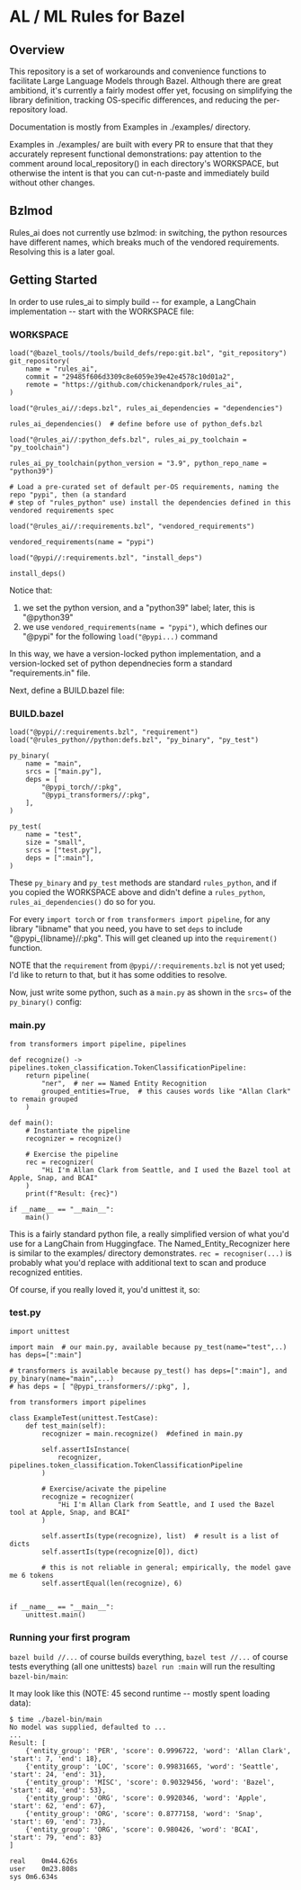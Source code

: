 # AL / ML Rules for Bazel

## Overview

This repository is a set of workarounds and convenience functions to facilitate Large Language
Models through Bazel.  Although there are great ambitiond, it's currently a fairly modest offer
yet, focusing on simplifying the library definition, tracking OS-specific differences, and reducing
the per-repository load.

Documentation is mostly from Examples in ./examples/ directory.

Examples in ./examples/ are built with every PR to ensure that that they accurately represent
functional demonstrations: pay attention to the comment around local_repository() in each
directory's WORKSPACE, but otherwise the intent is that you can cut-n-paste and immediately build
without other changes.

## Bzlmod

Rules_ai does not currently use bzlmod: in switching, the python resources have different names,
which breaks much of the vendored requirements.  Resolving this is a later goal.

## Getting Started

In order to use rules_ai to simply build -- for example, a LangChain implementation -- start with
the WORKSPACE file:

### WORKSPACE

```
load("@bazel_tools//tools/build_defs/repo:git.bzl", "git_repository")
git_repository(
    name = "rules_ai",
    commit = "29485f606d3309c8e6059e39e42e4578c10d01a2",
    remote = "https://github.com/chickenandpork/rules_ai",
)

load("@rules_ai//:deps.bzl", rules_ai_dependencies = "dependencies")

rules_ai_dependencies()  # define before use of python_defs.bzl

load("@rules_ai//:python_defs.bzl", rules_ai_py_toolchain = "py_toolchain")

rules_ai_py_toolchain(python_version = "3.9", python_repo_name = "python39")

# Load a pre-curated set of default per-OS requirements, naming the repo "pypi", then (a standard
# step of "rules_python" use) install the dependencies defined in this vendored requirements spec

load("@rules_ai//:requirements.bzl", "vendored_requirements")

vendored_requirements(name = "pypi")

load("@pypi//:requirements.bzl", "install_deps")

install_deps()
```
Notice that:
1. we set the python version, and a "python39" label; later, this is "@python39"
2. we use `vendored_requirements(name = "pypi")`, which defines our "@pypi" for the following
    `load("@pypi...)` command

In this way, we have a version-locked python implementation, and a version-locked set of python
dependnecies form a standard "requirements.in" file.

Next, define a BUILD.bazel file:
### BUILD.bazel

```
load("@pypi//:requirements.bzl", "requirement")
load("@rules_python//python:defs.bzl", "py_binary", "py_test")

py_binary(
    name = "main",
    srcs = ["main.py"],
    deps = [
        "@pypi_torch//:pkg",
        "@pypi_transformers//:pkg",
    ],
)

py_test(
    name = "test",
    size = "small",
    srcs = ["test.py"],
    deps = [":main"],
)
```
These `py_binary` and `py_test` methods are standard `rules_python`, and if you copied the
WORKSPACE above and didn't define a `rules_python`, `rules_ai_dependencies()` do so for you.

For every `import torch` or `from transformers import pipeline`, for any library "libname" that you
need, you have to set `deps` to include "@pypi_{libname}//:pkg".  This will get cleaned up into the
`requirement()` function.

NOTE that the `requirement` from `@pypi//:requirements.bzl` is not yet used; I'd like to return to
that, but it has some oddities to resolve.

Now, just write some python, such as a `main.py` as shown in the `srcs=` of the `py_binary()` config:

### main.py
```
from transformers import pipeline, pipelines

def recognize() -> pipelines.token_classification.TokenClassificationPipeline:
    return pipeline(
        "ner",  # ner == Named Entity Recognition
        grouped_entities=True,  # this causes words like "Allan Clark" to remain grouped
    )

def main():
    # Instantiate the pipeline
    recognizer = recognize()

    # Exercise the pipeline
    rec = recognizer(
        "Hi I'm Allan Clark from Seattle, and I used the Bazel tool at Apple, Snap, and BCAI"
    )
    print(f"Result: {rec}")

if __name__ == "__main__":
    main()
```

This is a fairly standard python file, a really simplified version of what you'd use for a
LangChain from Huggingface.  The Named_Entity_Recognizer here is similar to the examples/ directory
demonstrates.  `rec = recogniser(...)` is probably what you'd replace with additional text to scan
and produce recognized entities.

Of course, if you really loved it, you'd unittest it, so:

### test.py

```
import unittest

import main  # our main.py, available because py_test(name="test",..) has deps=[":main"]

# transformers is available because py_test() has deps=[":main"], and py_binary(name="main",...)
# has deps = [ "@pypi_transformers//:pkg", ],

from transformers import pipelines

class ExampleTest(unittest.TestCase):
    def test_main(self):
        recognizer = main.recognize()  #defined in main.py

        self.assertIsInstance(
            recognizer, pipelines.token_classification.TokenClassificationPipeline
        )

        # Exercise/acivate the pipeline
        recognize = recognizer(
            "Hi I'm Allan Clark from Seattle, and I used the Bazel tool at Apple, Snap, and BCAI"
        )

        self.assertIs(type(recognize), list)  # result is a list of dicts
        self.assertIs(type(recognize[0]), dict)

        # this is not reliable in general; empirically, the model gave me 6 tokens
        self.assertEqual(len(recognize), 6)


if __name__ == "__main__":
    unittest.main()
```

### Running your first program

`bazel build //...` of course builds everything,
`bazel test //...` of course tests everything (all one unittests)
`bazel run :main` will run the resulting `bazel-bin/main`:

It may look like this (NOTE: 45 second runtime -- mostly spent loading data):
```
$ time ./bazel-bin/main
No model was supplied, defaulted to ...
...
Result: [
    {'entity_group': 'PER', 'score': 0.9996722, 'word': 'Allan Clark', 'start': 7, 'end': 18},
    {'entity_group': 'LOC', 'score': 0.99831665, 'word': 'Seattle', 'start': 24, 'end': 31},
    {'entity_group': 'MISC', 'score': 0.90329456, 'word': 'Bazel', 'start': 48, 'end': 53},
    {'entity_group': 'ORG', 'score': 0.9920346, 'word': 'Apple', 'start': 62, 'end': 67},
    {'entity_group': 'ORG', 'score': 0.8777158, 'word': 'Snap', 'start': 69, 'end': 73},
    {'entity_group': 'ORG', 'score': 0.980426, 'word': 'BCAI', 'start': 79, 'end': 83}
]

real	0m44.626s
user	0m23.808s
sys	0m6.634s
```
